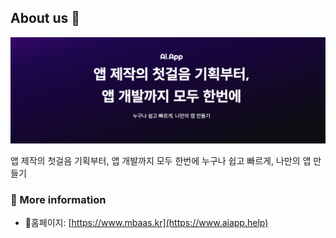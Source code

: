 ## About us 👋

![mbaas logo](https://github.com/mbaas-inc/.github/blob/main/profile/aiapp.png)

앱 제작의 첫걸음 기획부터, 앱 개발까지 모두 한번에 누구나 쉽고 빠르게, 나만의 앱 만들기

### :rocket: More information

- 홈페이지: [https://www.mbaas.kr](https://www.aiapp.help)
